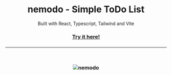 <div align="center">
 <h1>nemodo - Simple ToDo List</h1> 
 <p>Built with React, Typescript, Tailwind and Vite</p>
 <h3><a href="https://nemodo.vercel.app/">Try it here!</a><h3>

---

<br/>
 
![nemodo](https://user-images.githubusercontent.com/91620216/185987913-97f600e0-d49f-4b61-bb8a-ec43b860b694.png)

</div>
